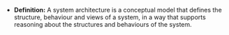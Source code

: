 * **Definition:** A system architecture is a conceptual model that defines the structure, behaviour and views of a system, in a way that supports reasoning about the structures and behaviours of the system.